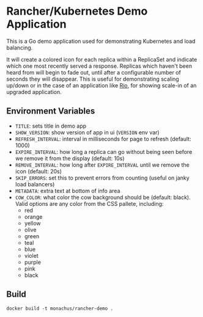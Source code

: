# Rancher/Kubernetes Demo Application

This is a Go demo application used for demonstrating Kubernetes and load balancing.

It will create a colored icon for each replica within a ReplicaSet and indicate which one
most recently served a response. Replicas which haven't been heard from will begin to fade
out, until after a configurable number of seconds they will disappear. This is useful for 
demonstrating scaling up/down or in the case of an application like [Rio](https://rio.io),
for showing scale-in of an upgraded application.

## Environment Variables

- `TITLE`: sets title in demo app
- `SHOW_VERSION`: show version of app in ui (`VERSION` env var)
- `REFRESH_INTERVAL`: interval in milliseconds for page to refresh (default: 1000)
- `EXPIRE_INTERVAL`: how long a replica can go without being seen before we remove it from the display (default: 10s)
- `REMOVE_INTERVAL`: how long after `EXPIRE_INTERVAL` until we remove the icon (default: 20s)
- `SKIP_ERRORS`: set this to prevent errors from counting (useful on janky load balancers)
- `METADATA`: extra text at bottom of info area
- `COW_COLOR`: what color the cow background should be (default: black). Valid options are any color from the CSS pallete, including:
  - red
  - orange
  - yellow
  - olive
  - green
  - teal
  - blue
  - violet
  - purple
  - pink
  - black

## Build

`docker build -t monachus/rancher-demo .`
